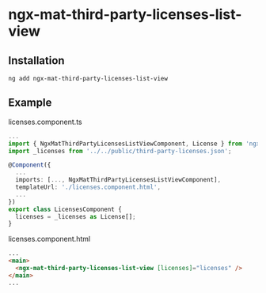 # ngx-mat-third-party-licenses-list-view

## Installation
```shell
ng add ngx-mat-third-party-licenses-list-view
```

## Example
licenses.component.ts
```typescript
...
import { NgxMatThirdPartyLicensesListViewComponent, License } from 'ngx-mat-third-party-licenses-list-view';
import _licenses from '../../public/third-party-licenses.json';

@Component({
  ...
  imports: [..., NgxMatThirdPartyLicensesListViewComponent],
  templateUrl: './licenses.component.html',
  ...
})
export class LicensesComponent {
  licenses = _licenses as License[];
}
```

licenses.component.html
```html
...
<main>
  <ngx-mat-third-party-licenses-list-view [licenses]="licenses" />
</main>
...
```
